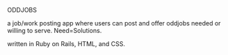 ODDJOBS

a job/work posting app where users can post and offer oddjobs needed or willing to serve. Need=Solutions.

written in Ruby on Rails, HTML, and CSS.
